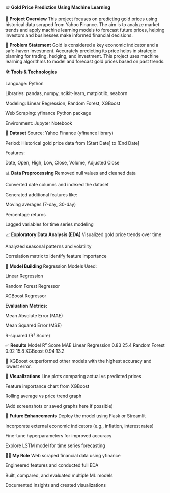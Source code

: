 🪙 **Gold Price Prediction Using Machine Learning**

📘 **Project Overview**
This project focuses on predicting gold prices using historical data scraped from Yahoo Finance. The aim is to analyze market trends and apply machine learning models to forecast future prices, helping investors and businesses make informed financial decisions.

🧩 **Problem Statement**
Gold is considered a key economic indicator and a safe-haven investment. Accurately predicting its price helps in strategic planning for trading, hedging, and investment. This project uses machine learning algorithms to model and forecast gold prices based on past trends.

🛠️ **Tools & Technologies**

Language: Python

Libraries: pandas, numpy, scikit-learn, matplotlib, seaborn

Modeling: Linear Regression, Random Forest, XGBoost

Web Scraping: yfinance Python package

Environment: Jupyter Notebook

📁 **Dataset**
Source: Yahoo Finance (yfinance library)

Period: Historical gold price data from [Start Date] to [End Date]

Features:

Date, Open, High, Low, Close, Volume, Adjusted Close

📊 **Data Preprocessing**
Removed null values and cleaned data

Converted date columns and indexed the dataset

Generated additional features like:

Moving averages (7-day, 30-day)

Percentage returns

Lagged variables for time series modeling

📈 **Exploratory Data Analysis (EDA)**
Visualized gold price trends over time

Analyzed seasonal patterns and volatility

Correlation matrix to identify feature importance

🤖 **Model Building**
Regression Models Used:

Linear Regression

Random Forest Regressor

XGBoost Regressor

**Evaluation Metrics:**

Mean Absolute Error (MAE)

Mean Squared Error (MSE)

R-squared (R² Score)

✅ **Results**
Model	R² Score	MAE
Linear Regression	0.83	25.4
Random Forest	0.92	15.8
XGBoost	0.94	13.2

📌 XGBoost outperformed other models with the highest accuracy and lowest error.

📸 **Visualizations**
Line plots comparing actual vs predicted prices

Feature importance chart from XGBoost

Rolling average vs price trend graph

(Add screenshots or saved graphs here if possible)

🚀 **Future Enhancements**
Deploy the model using Flask or Streamlit

Incorporate external economic indicators (e.g., inflation, interest rates)

Fine-tune hyperparameters for improved accuracy

Explore LSTM model for time series forecasting

👩‍💻 **My Role**
Web scraped financial data using yfinance

Engineered features and conducted full EDA

Built, compared, and evaluated multiple ML models

Documented insights and created visualizations
